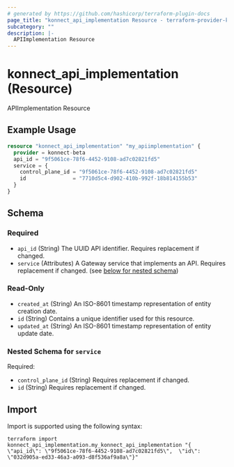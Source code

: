 ```yaml
---
# generated by https://github.com/hashicorp/terraform-plugin-docs
page_title: "konnect_api_implementation Resource - terraform-provider-konnect-beta"
subcategory: ""
description: |-
  APIImplementation Resource
---
```


# konnect_api_implementation (Resource)

APIImplementation Resource

## Example Usage

```terraform
resource "konnect_api_implementation" "my_apiimplementation" {
  provider = konnect-beta
  api_id = "9f5061ce-78f6-4452-9108-ad7c02821fd5"
  service = {
    control_plane_id = "9f5061ce-78f6-4452-9108-ad7c02821fd5"
    id               = "7710d5c4-d902-410b-992f-18b814155b53"
  }
}
```

<!-- schema generated by tfplugindocs -->
## Schema

### Required

- `api_id` (String) The UUID API identifier. Requires replacement if changed.
- `service` (Attributes) A Gateway service that implements an API. Requires replacement if changed. (see [below for nested schema](#nestedatt--service))

### Read-Only

- `created_at` (String) An ISO-8601 timestamp representation of entity creation date.
- `id` (String) Contains a unique identifier used for this resource.
- `updated_at` (String) An ISO-8601 timestamp representation of entity update date.

<a id="nestedatt--service"></a>
### Nested Schema for `service`

Required:

- `control_plane_id` (String) Requires replacement if changed.
- `id` (String) Requires replacement if changed.

## Import

Import is supported using the following syntax:

```shell
terraform import konnect_api_implementation.my_konnect_api_implementation "{ \"api_id\": \"9f5061ce-78f6-4452-9108-ad7c02821fd5\",  \"id\": \"032d905a-ed33-46a3-a093-d8f536af9a8a\"}"
```
